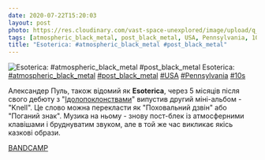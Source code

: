 ```yaml
---
date: 2020-07-22T15:20:03
layout: post
photo: https://res.cloudinary.com/vast-space-unexplored/image/upload/q_auto,dpr_auto,w_auto/photos/photo_1026_22-07-2020_15-20-03.jpg
tags: [atmospheric_black_metal, post_black_metal, USA, Pennsylvania, 10s]
title: "Esoterica: #atmospheric_black_metal #post_black_metal"
---
```

![Esoterica: #atmospheric_black_metal #post_black_metal](https://res.cloudinary.com/vast-space-unexplored/image/upload/q_auto,dpr_auto,w_auto/photos/photo_1026_22-07-2020_15-20-03.jpg)
Esoterica: [#atmospheric_black_metal](/tags/#atmospheric_black_metal) [#post_black_metal](/tags/#post_black_metal) [#USA](/tags/#USA) [#Pennsylvania](/tags/#Pennsylvania) [#10s](/tags/#10s)

Александер Пуль, також відомий як **Esoterica**, через 5 місяців після свого дебюту з &quot;[Ідолопоклонствами](/2020-07-02-esoterica--black-metal-atmospheric-black-metal-usa)&quot; випустив другий міні-альбом - &quot;Knell&quot;. Це слово можна перекласти як &quot;Поховальний дзвін&quot; або &quot;Поганий знак&quot;. Музика на ньому - знову пост-блек із атмосферними клавішами і бруднуватим звуком, але в той же час викликає якісь казкові образи.

[BANDCAMP](https://esotericabm.bandcamp.com/album/knell)